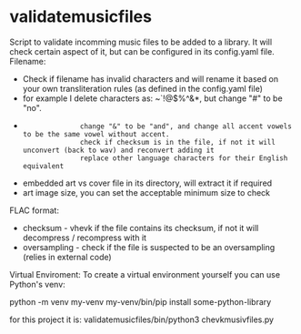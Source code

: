 # validatemusicfiles
Script to validate incomming music files to be added to a library. It will check certain aspect of it, but can be configured in its config.yaml file.
Filename:
  - Check if filename has invalid characters and will rename it based on your own transliteration rules (as defined in the config.yaml file)
  - for example I delete characters as: ~`!@$%^&*, but change "#" to be "no".
  -                   change "&" to be "and", and change all accent vowels to be the same vowel without accent.
                      check if checksum is in the file, if not it will unconvert (back to wav) and reconvert adding it
                      replace other language characters for their English equivalent
  - embedded art vs cover file in its directory, will extract it if required
  - art image size, you can set the acceptable minimum size to check

FLAC format:
  - checksum - vhevk if the file contains its checksum, if not it will decompress / recompress with it
  - oversampling - check if the file is suspected to be an oversampling (relies in external code)

Virtual Enviroment:
To create a virtual environment yourself you can use Python's venv:

python -m venv my-venv
my-venv/bin/pip install some-python-library

for this project it is: validatemusicfiles/bin/python3 chevkmusivfiles.py

